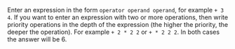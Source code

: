 Enter an expression in the form `operator operand operand`, for example `+ 3 4`.
If you want to enter an expression with two or more operations, then write priority operations in the depth of the expression (the higher the priority, the deeper the operation).
For example `+ 2 * 2 2` or `+ * 2 2 2`. In both cases the answer will be 6.
